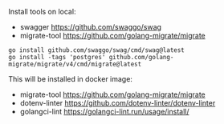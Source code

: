 Install tools on local:
* swagger https://github.com/swaggo/swag
* migrate-tool  https://github.com/golang-migrate/migrate
```
go install github.com/swaggo/swag/cmd/swag@latest
go install -tags 'postgres' github.com/golang-migrate/migrate/v4/cmd/migrate@latest
```

This will be installed in docker image:
* migrate-tool  https://github.com/golang-migrate/migrate
* dotenv-linter https://github.com/dotenv-linter/dotenv-linter
* golangci-lint https://golangci-lint.run/usage/install/

